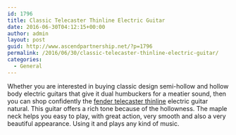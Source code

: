 ```yaml
---
id: 1796
title: Classic Telecaster Thinline Electric Guitar
date: 2016-06-30T04:12:15+00:00
author: admin
layout: post
guid: http://www.ascendpartnership.net/?p=1796
permalink: /2016/06/30/classic-telecaster-thinline-electric-guitar/
categories:
  - General
---
```

Whether you are interested in buying classic design semi-hollow and hollow body electric guitars that give it dual humbuckers for a meatier sound, then you can shop confidently the [fender telecaster thinline](http://www.musiciansfriend.com/guitars/fender-classic-series-72-telecaster-thinline-electric-guitar) electric guitar natural. This guitar offers a rich tone because of the hollowness. The maple neck helps you easy to play, with great action, very smooth and also a very beautiful appearance. Using it and plays any kind of music.